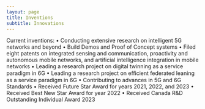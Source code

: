```yaml
---
layout: page
title: Inventions
subtitle: Innovations
---
```

Current inventions:
• Conducting extensive research on intelligent 5G networks and beyond
• Build Demos and Proof of Concept systems
• Filed eight patents on integrated sensing and communication, proactivity and autonomous mobile networks, and artificial intelligence integration in mobile networks
• Leading a research project on digital twinning as a service paradigm in 6G
• Leading a research project on eﬀicient federated leaning as a service paradigm in 6G
• Contributing to advances in 5G and 6G Standards
• Received Future Star Award for years 2021, 2022, and 2023
• Received Best New Star Award for year 2022
• Received Canada R&D Outstanding Individual Award 2023
